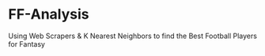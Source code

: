 # FF-Analysis
Using Web Scrapers &amp; K Nearest Neighbors to find the Best Football Players for Fantasy
